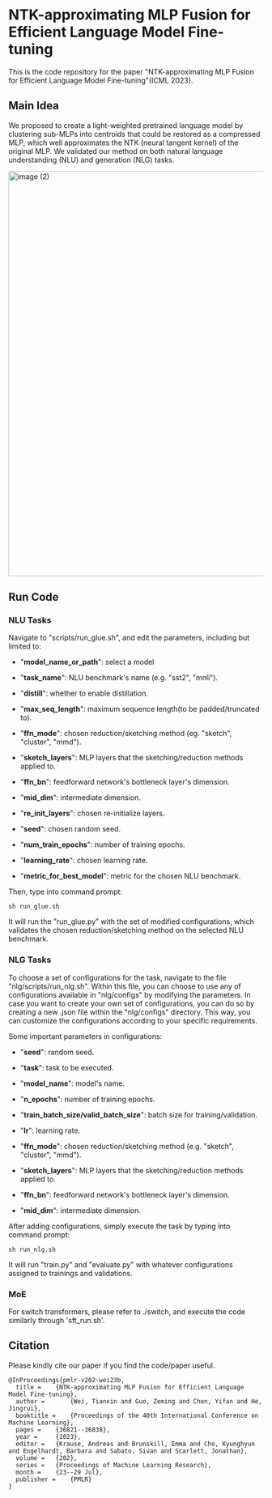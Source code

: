# NTK-approximating MLP Fusion for Efficient Language Model Fine-tuning

  

  

This is the code repository for the paper "NTK-approximating MLP Fusion for Efficient Language Model Fine-tuning"(ICML 2023).

  
  
  
  

## Main Idea

  
  

We proposed to create a light-weighted pretrained language model by clustering sub-MLPs into centroids that could be restored as a compressed MLP, which well approximates the NTK (neural tangent kernel) of the original MLP. We validated our method on both natural language understanding (NLU) and generation (NLG) tasks.

 
<img width="800" alt="image (2)" src="https://github.com/weitianxin/MLP_Fusion/assets/67295087/78d42331-30df-4e4e-9c3f-fa9e35e94500">

  

## Run Code

  
### NLU Tasks
  

Navigate to "scripts/run_glue.sh", and edit the parameters, including but limited to:

- "**model_name_or_path**": select a model

- "**task_name**": NLU benchmark's name (e.g. "sst2", "mnli").

- "**distill**": whether to enable distillation.

- "**max_seq_length**": maximum sequence length(to be padded/truncated to).

- "**ffn_mode**": chosen reduction/sketching method (eg. "sketch", "cluster", "mmd").

- "**sketch_layers**": MLP layers that the sketching/reduction methods applied to.

- "**ffn_bn**": feedforward network's bottleneck layer's dimension.

- "**mid_dim**": intermediate dimension.

- "**re_init_layers**": chosen re-initialize layers.

- "**seed**": chosen random seed.

- "**num_train_epochs**": number of training epochs.

- "**learning_rate**": chosen learning rate.

- "**metric_for_best_model**": metric for the chosen NLU benchmark.

Then, type into command prompt:

```
sh run_glue.sh
```
It will run the "run_glue.py" with the set of modified configurations, which validates the chosen reduction/sketching method on the selected NLU benchmark.

  

### NLG Tasks
  
To choose a set of configurations for the task, navigate to the file "nlg/scripts/run_nlg.sh". Within this file, you can choose to use any of configurations available in "nlg/configs" by modifying the parameters. In case you want to create your own set of configurations, you can do so by creating a new .json file within the "nlg/configs" directory. This way, you can customize the configurations according to your specific requirements.

Some important parameters in configurations:

 - "**seed**":  random seed.
 
 - "**task**": task to be executed.
 
 - "**model_name**": model's name.
 
 - "**n_epochs**": number of training epochs.
 
 - "**train_batch_size/valid_batch_size**": batch size for training/validation.
 
 - "**lr**": learning rate.
 
 - "**ffn_mode**": chosen reduction/sketching method (e.g. "sketch", "cluster", "mmd").
 
 - "**sketch_layers**": MLP layers that the sketching/reduction methods applied to.
 
 - "**ffn_bn**": feedforward network's bottleneck layer's dimension.
 
 - "**mid_dim**": intermediate dimension.

After adding configurations, simply execute the task by typing into command prompt:
```
sh run_nlg.sh
```
It will run "train.py" and "evaluate.py" with whatever configurations assigned to trainings and validations.
  
### MoE

For switch transformers, please refer to ./switch, and execute the code similarly through 'sft_run.sh'.
  

## Citation

  

  

Please kindly cite our paper if you find the code/paper useful.

  

  

```
@InProceedings{pmlr-v202-wei23b,
  title = 	 {NTK-approximating MLP Fusion for Efficient Language Model Fine-tuning},
  author =       {Wei, Tianxin and Guo, Zeming and Chen, Yifan and He, Jingrui},
  booktitle = 	 {Proceedings of the 40th International Conference on Machine Learning},
  pages = 	 {36821--36838},
  year = 	 {2023},
  editor = 	 {Krause, Andreas and Brunskill, Emma and Cho, Kyunghyun and Engelhardt, Barbara and Sabato, Sivan and Scarlett, Jonathan},
  volume = 	 {202},
  series = 	 {Proceedings of Machine Learning Research},
  month = 	 {23--29 Jul},
  publisher =    {PMLR}
}
```
